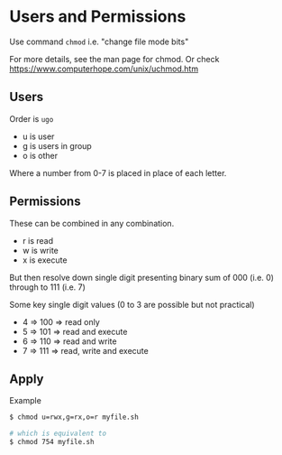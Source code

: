 # Users and Permissions

Use command `chmod` i.e. "change file mode bits"

For more details, see the man page for chmod. Or check https://www.computerhope.com/unix/uchmod.htm


## Users

Order is `ugo`
* u is user
* g is users in group
* o is other

Where a number from 0-7 is placed in place of each letter.


## Permissions

These can be combined in any combination.
* r is read
* w is write
* x is execute

But then resolve down single digit presenting binary sum of 000 (i.e. 0) through to 111 (i.e. 7)

Some key single digit values (0 to 3 are possible but not practical)
* 4 => 100 => read only
* 5 => 101 => read and execute
* 6 => 110 => read and write
* 7 => 111 => read, write and execute


## Apply

Example

```bash
$ chmod u=rwx,g=rx,o=r myfile.sh

# which is equivalent to
$ chmod 754 myfile.sh
```
